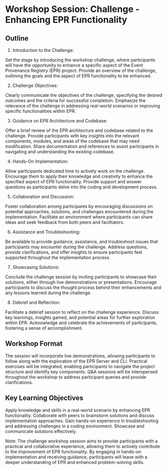 # Workshop Session: Challenge - Enhancing EPR Functionality

## Outline

1. Introduction to the Challenge:

Set the stage by introducing the workshop challenge, where participants will
have the opportunity to enhance a specific aspect of the Event Provenance
Registry (EPR) project. Provide an overview of the challenge, outlining the
goals and the aspect of EPR functionality to be enhanced.

2. Challenge Objectives:

Clearly communicate the objectives of the challenge, specifying the desired
outcomes and the criteria for successful completion. Emphasize the relevance of
the challenge in addressing real-world scenarios or improving specific
functionalities within EPR.

3. Guidance on EPR Architecture and Codebase:

Offer a brief review of the EPR architecture and codebase related to the
challenge. Provide participants with key insights into the relevant components,
modules, and areas of the codebase that may need modification. Share
documentation and references to assist participants in navigating and
understanding the existing codebase.

4. Hands-On Implementation:

Allow participants dedicated time to actively work on the challenge. Encourage
them to apply their knowledge and creativity to enhance the specified aspect of
EPR functionality. Provide support and answer questions as participants delve
into the coding and development process.

5. Collaboration and Discussion:

Foster collaboration among participants by encouraging discussions on potential
approaches, solutions, and challenges encountered during the implementation.
Facilitate an environment where participants can share ideas and seek feedback
from both peers and facilitators.

6. Assistance and Troubleshooting:

Be available to provide guidance, assistance, and troubleshoot issues that
participants may encounter during the challenge. Address questions, provide
clarifications, and offer insights to ensure participants feel supported
throughout the implementation process.

7. Showcasing Solutions:

Conclude the challenge session by inviting participants to showcase their
solutions, either through live demonstrations or presentations. Encourage
participants to discuss the thought process behind their enhancements and any
lessons learned during the challenge.

8. Debrief and Reflection:

Facilitate a debrief session to reflect on the challenge experience. Discuss key
learnings, insights gained, and potential areas for further exploration within
EPR. Acknowledge and celebrate the achievements of participants, fostering a
sense of accomplishment.

## Workshop Format

The session will incorporate live demonstrations, allowing participants to
follow along with the exploration of the EPR Server and CLI. Practical exercises
will be integrated, enabling participants to navigate the project structure and
identify key components. Q&A sessions will be interspersed throughout the
workshop to address participant queries and provide clarifications.

## Key Learning Objectives

Apply knowledge and skills in a real-world scenario by enhancing EPR
functionality. Collaborate with peers to brainstorm solutions and discuss
implementation approaches. Gain hands-on experience in troubleshooting and
addressing challenges in a coding environment. Showcase and communicate
solutions effectively.

Note: The challenge workshop session aims to provide participants with a
practical and collaborative experience, allowing them to actively contribute to
the improvement of EPR functionality. By engaging in hands-on implementation and
receiving guidance, participants will leave with a deeper understanding of EPR
and enhanced problem-solving skills.
